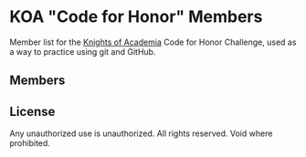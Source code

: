 # KOA "Code for Honor" Members 
 
Member list for the [Knights of Academia](http://www.knightsofacademia.com) Code for Honor Challenge, used as a way to practice using git and GitHub. 
 
 
## Members 
 
 
## License 
 
Any unauthorized use is unauthorized.  All rights reserved.  Void where prohibited. 
